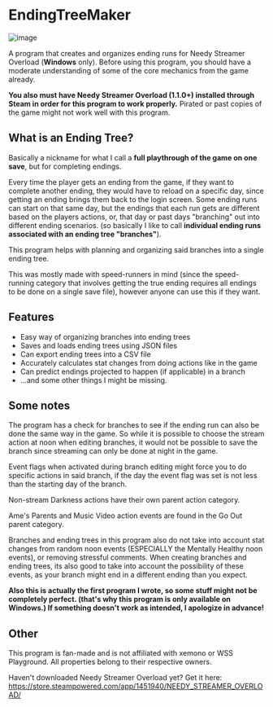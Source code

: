 
# EndingTreeMaker


![image](https://github.com/amazeedaizee/EndingTreeMaker/assets/131136866/f4687aa4-4dbe-40da-b5c7-f40e6664f7f5)

A program that creates and organizes ending runs for Needy Streamer Overload \(**Windows** only\).
Before using this program, you should have a moderate understanding of some of the core mechanics from the game already.

**You also must have Needy Streamer Overload (1.1.0+) installed through Steam in order for this program to work properly.**
Pirated or past copies of the game might not work well with this program.

## What is an Ending Tree?

Basically a nickname for what I call a **full playthrough of the game on one save**, but for completing endings.

Every time the player gets an ending from the game, if they want to complete another ending, they would have to reload on a specific day, since getting an ending brings them back to the login screen. Some ending runs can start on that same day, but the endings that each run gets are different based on the players actions, or, that day or past days "branching" out into different ending scenarios. (so basically I like to call **individual ending runs associated with an ending tree "branches"**).

This program helps with planning and organizing said branches into a single ending tree.

This was mostly made with speed-runners in mind (since the speed-running category that involves getting the true ending requires all endings to be done on a single save file), however anyone can use this if they want.

## Features

- Easy way of organizing branches into ending trees
- Saves and loads ending trees using JSON files
- Can export ending trees into a CSV file
- Accurately calculates stat changes from doing actions like in the game
- Can predict endings projected to happen (if applicable) in a branch
- ...and some other things I might be missing.

## Some notes

The program has a check for branches to see if the ending run can also be done the same way in the game. So while it is possible to choose the stream action at noon when editing branches, it would not be possible to save the branch since streaming can only be done at night in the game.

Event flags when activated during branch editing might force you to do specific actions in said branch, if the day the event flag was set is not less than the starting day of the branch.

Non-stream Darkness actions have their own parent action category.

Ame's Parents and Music Video action events are found in the Go Out parent category. 

Branches and ending trees in this program also do not take into account stat changes from random noon events \(ESPECIALLY the Mentally Healthy noon events\), or removing stressful comments. When creating branches and ending trees, its also good to take into account the possibility of these events, as your branch might end in a different ending than you expect. 

**Also this is actually the first program I wrote, so some stuff might not be completely perfect. (that's why this program is only available on Windows.) If something doesn't work as intended, I apologize in advance!**

## Other

This program is fan-made and is not affiliated with xemono or WSS Playground.  All properties belong to their respective owners.

Haven't downloaded Needy Streamer Overload yet? Get it here: https://store.steampowered.com/app/1451940/NEEDY_STREAMER_OVERLOAD/
